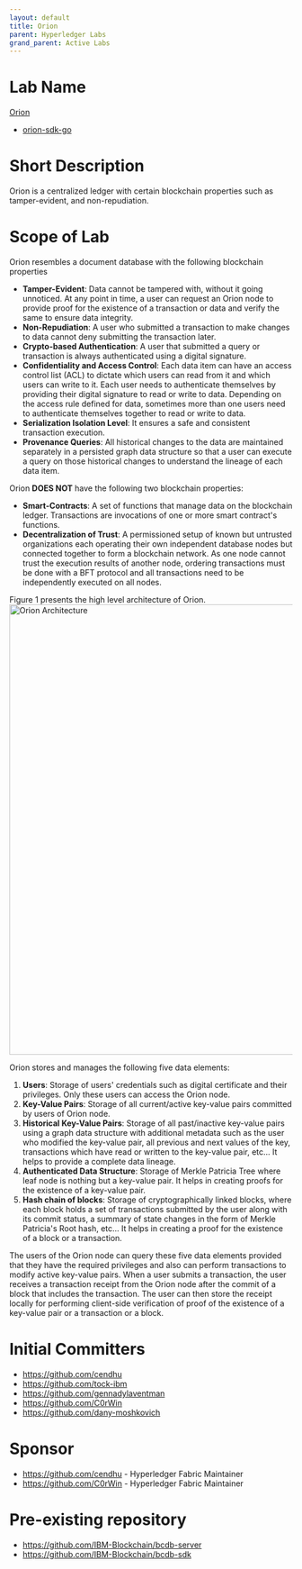 ```yaml
---
layout: default
title: Orion
parent: Hyperledger Labs
grand_parent: Active Labs
---
```

# Lab Name

[Orion](https://github.com/hyperledger-labs/orion-server)

* [orion-sdk-go](https://github.com/hyperledger-labs/orion-sdk-go)

# Short Description

Orion is a centralized ledger with certain blockchain properties such as tamper-evident, and non-repudiation.

# Scope of Lab

Orion resembles a document database with the following blockchain properties

  - **Tamper-Evident**: Data cannot be tampered with, without it going unnoticed. At any point in time, a user can request an Orion node to provide proof for the existence of a transaction or data and verify the same to ensure data integrity.
  - **Non-Repudiation**: A user who submitted a transaction to make changes to data cannot deny submitting the transaction later.
  - **Crypto-based Authentication**: A user that submitted a query or transaction is always authenticated using a digital signature.
  - **Confidentiality and Access Control**: Each data item can have an access control list (ACL) to dictate which users can read from it and which users can write to it. Each user needs to authenticate themselves by providing their digital signature to read or write to data. Depending on the access rule defined for data, sometimes more than one users need to authenticate themselves together to read or write to data.
  - **Serialization Isolation Level**: It ensures a safe and consistent transaction execution.
  - **Provenance Queries**: All historical changes to the data are maintained separately in a persisted graph data structure so that a user can execute a query on those historical changes to understand the lineage of each data item.

Orion **DOES NOT** have the following two blockchain properties:

  - **Smart-Contracts**: A set of functions that manage data on the blockchain ledger. Transactions are invocations of one or more smart contract's functions.
  - **Decentralization of Trust**: A permissioned setup of known but untrusted organizations each operating their own independent database nodes but connected together to form a blockchain network. As one node cannot trust the execution results of another node, ordering transactions must be done with a BFT protocol
  and all transactions need to be independently executed on all nodes.

Figure 1 presents the high level architecture of Orion.
<img src="../images/orion-architecture.png" alt="Orion Architecture" width="800"/>

Orion stores and manages the following five data elements:

  1. **Users**: Storage of users' credentials such as digital certificate and their privileges. Only these users can access the Orion node.
  2. **Key-Value Pairs**: Storage of all current/active key-value pairs committed by users of Orion node.
  3. **Historical Key-Value Pairs**: Storage of all past/inactive key-value pairs using a graph data structure with additional metadata
  such as the user who modified the key-value pair, all previous and next values of the key, transactions which have read or written to
  the key-value pair, etc... It helps to provide a complete data lineage.
  4. **Authenticated Data Structure**: Storage of Merkle Patricia Tree where leaf node is nothing but a key-value pair. It helps in
  creating proofs for the existence of a key-value pair.
  5. **Hash chain of blocks**: Storage of cryptographically linked blocks, where each block holds a set of transactions submitted
  by the user along with its commit status, a summary of state changes in the form of Merkle Patricia's Root hash, etc... It helps in
  creating a proof for the existence of a block or a transaction.

The users of the Orion node can query these five data elements provided that they have the required privileges and
also can perform transactions to modify active key-value pairs. When a user submits a transaction, the user receives a transaction receipt
from the Orion node after the commit of a block that includes the transaction. The user can then store the receipt locally for performing
client-side verification of proof of the existence of a key-value pair or a transaction or a block.

# Initial Committers

- https://github.com/cendhu
- https://github.com/tock-ibm
- https://github.com/gennadylaventman
- https://github.com/C0rWin
- https://github.com/dany-moshkovich

# Sponsor

- https://github.com/cendhu - Hyperledger Fabric Maintainer
- https://github.com/C0rWin - Hyperledger Fabric Maintainer

# Pre-existing repository

- https://github.com/IBM-Blockchain/bcdb-server
- https://github.com/IBM-Blockchain/bcdb-sdk
